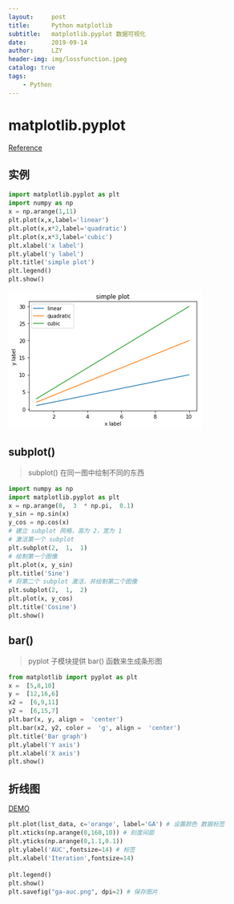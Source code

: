 ```yaml
---
layout:     post
title:      Python matplotlib
subtitle:   matplotlib.pyplot 数据可视化
date:       2019-09-14
author:     LZY
header-img: img/lossfunction.jpeg
catalog: true
tags:
    - Python
---
```


# matplotlib.pyplot

[Reference](https://matplotlib.org/api/pyplot_api.html)

## 实例

```python
import matplotlib.pyplot as plt
import numpy as np
x = np.arange(1,11)
plt.plot(x,x,label='linear')
plt.plot(x,x*2,label='quadratic')
plt.plot(x,x*3,label='cubic')
plt.xlabel('x label')
plt.ylabel('y label')
plt.title('simple plot')
plt.legend()
plt.show()
```

![](/img/matplot_simple.png)

## subplot()

>subplot() 在同一图中绘制不同的东西

```python
import numpy as np 
import matplotlib.pyplot as plt 
x = np.arange(0,  3  * np.pi,  0.1) 
y_sin = np.sin(x) 
y_cos = np.cos(x)  
# 建立 subplot 网格，高为 2，宽为 1  
# 激活第一个 subplot
plt.subplot(2,  1,  1)  
# 绘制第一个图像 
plt.plot(x, y_sin) 
plt.title('Sine')  
# 将第二个 subplot 激活，并绘制第二个图像
plt.subplot(2,  1,  2) 
plt.plot(x, y_cos) 
plt.title('Cosine')
plt.show()
```

## bar()

>pyplot 子模块提供 bar() 函数来生成条形图

```python
from matplotlib import pyplot as plt
x =  [5,8,10]
y =  [12,16,6]
x2 =  [6,9,11]
y2 =  [6,15,7]
plt.bar(x, y, align =  'center')
plt.bar(x2, y2, color =  'g', align =  'center')
plt.title('Bar graph')
plt.ylabel('Y axis')
plt.xlabel('X axis')
plt.show()
```

## 折线图

[DEMO](https://www.matplotlib.org.cn/tutorials/introductory/usage.html#matplotlib-pyplot-and-pylab-how-are-they-related)

```python
plt.plot(list_data, c='orange', label='GA') # 设置颜色 数据标签
plt.xticks(np.arange(0,160,10)) # 刻度间距
plt.yticks(np.arange(0,1.1,0.1))
plt.ylabel('AUC',fontsize=14) # 标签
plt.xlabel('Iteration',fontsize=14)

plt.legend()
plt.show()
plt.savefig("ga-auc.png", dpi=2) # 保存图片
```